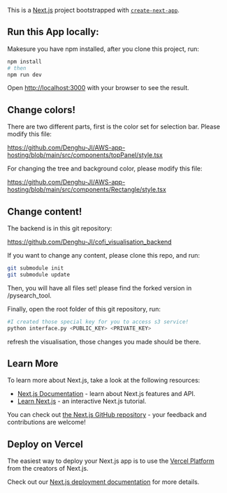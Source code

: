 This is a [Next.js](https://nextjs.org/) project bootstrapped with [`create-next-app`](https://github.com/vercel/next.js/tree/canary/packages/create-next-app).


## Run this App locally:

Makesure you have npm installed, after you clone this project, run:

```bash
npm install
# then
npm run dev
```

Open [http://localhost:3000](http://localhost:3000) with your browser to see the result.

## Change colors!

There are two different parts, first is the color set for selection bar. Please modify this file:

https://github.com/Denghu-JI/AWS-app-hosting/blob/main/src/components/topPanel/style.tsx

For changing the tree and background color, please modify this file:

https://github.com/Denghu-JI/AWS-app-hosting/blob/main/src/components/Rectangle/style.tsx

## Change content!

The backend is in this git repository:

https://github.com/Denghu-JI/cofi_visualisation_backend

If you want to change any content, please clone this repo, and run:

```bash
git submodule init
git submodule update
```
Then, you will have all files set! please find the forked version in /pysearch_tool. 

Finally, open the root folder of this git repository, run:

```bash
#I created those special key for you to access s3 service!
python interface.py <PUBLIC_KEY> <PRIVATE_KEY>
```
refresh the visualisation, those changes you made should be there.


## Learn More

To learn more about Next.js, take a look at the following resources:

- [Next.js Documentation](https://nextjs.org/docs) - learn about Next.js features and API.
- [Learn Next.js](https://nextjs.org/learn) - an interactive Next.js tutorial.

You can check out [the Next.js GitHub repository](https://github.com/vercel/next.js/) - your feedback and contributions are welcome!

## Deploy on Vercel

The easiest way to deploy your Next.js app is to use the [Vercel Platform](https://vercel.com/new?utm_medium=default-template&filter=next.js&utm_source=create-next-app&utm_campaign=create-next-app-readme) from the creators of Next.js.

Check out our [Next.js deployment documentation](https://nextjs.org/docs/deployment) for more details.

